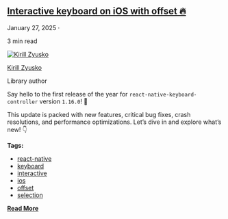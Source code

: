 ## [Interactive keyboard on iOS with offset 🔥](/react-native-keyboard-controller/blog/interactive-keyboard-ios-with-offset.md)

January 27, 2025 ·

<!-- -->

3 min read

[![Kirill Zyusko](https://github.com/kirillzyusko.png)](https://github.com/kirillzyusko)

[Kirill Zyusko](https://github.com/kirillzyusko)

Library author

Say hello to the first release of the year for `react-native-keyboard-controller` version `1.16.0`! 🎉

This update is packed with new features, critical bug fixes, crash resolutions, and performance optimizations. Let’s dive in and explore what’s new! 👇

<!-- -->

[](/react-native-keyboard-controller/video/ios-offset-demo.mp4)

**Tags:**

* [react-native](/react-native-keyboard-controller/blog/tags/react-native.md)
* [keyboard](/react-native-keyboard-controller/blog/tags/keyboard.md)
* [interactive](/react-native-keyboard-controller/blog/tags/interactive.md)
* [ios](/react-native-keyboard-controller/blog/tags/ios.md)
* [offset](/react-native-keyboard-controller/blog/tags/offset.md)
* [selection](/react-native-keyboard-controller/blog/tags/selection.md)

[**Read More**](/react-native-keyboard-controller/blog/interactive-keyboard-ios-with-offset.md)
